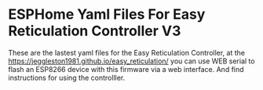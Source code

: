 # ESPHome Yaml Files For Easy Reticulation Controller V3

These are the lastest yaml files for the Easy Reticulation Controller, at the https://jeggleston1981.github.io/easy_reticulation/ you can use WEB serial to flash an ESP8266 device with this firmware via a web interface. And find instructions for using the controlller.




